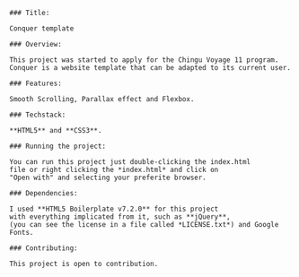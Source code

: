    
    ### Title:
    
    Conquer template

    ### Overview:

    This project was started to apply for the Chingu Voyage 11 program.
    Conquer is a website template that can be adapted to its current user.

    ### Features: 
    
    Smooth Scrolling, Parallax effect and Flexbox.

    ### Techstack:

    **HTML5** and **CSS3**.
    
    ### Running the project:

    You can run this project just double-clicking the index.html
    file or right clicking the *index.html* and click on 
    "Open with" and selecting your preferite browser.

    ### Dependencies:

    I used **HTML5 Boilerplate v7.2.0** for this project
    with everything implicated from it, such as **jQuery**,
    (you can see the license in a file called *LICENSE.txt*) and Google Fonts.

    ### Contributing:

    This project is open to contribution.
    
    
